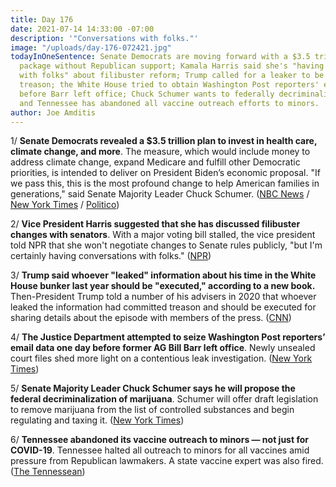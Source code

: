```yaml
---
title: Day 176
date: 2021-07-14 14:33:00 -07:00
description: '"Conversations with folks."'
image: "/uploads/day-176-072421.jpg"
todayInOneSentence: Senate Democrats are moving forward with a $3.5 trillion spending
  package without Republican support; Kamala Harris said she's "having conversations
  with folks" about filibuster reform; Trump called for a leaker to be executed for
  treason; the White House tried to obtain Washington Post reporters' email data right
  before Barr left office; Chuck Schumer wants to federally decriminalize marijuana;
  and Tennessee has abandoned all vaccine outreach efforts to minors.
author: Joe Amditis
---
```


1/ **Senate Democrats revealed a $3.5 trillion plan to invest in health care, climate change, and more**. The measure, which would include money to address climate change, expand Medicare and fulfill other Democratic priorities, is intended to deliver on President Biden’s economic proposal. "If we pass this, this is the most profound change to help American families in generations," said Senate Majority Leader Chuck Schumer. ([NBC News](https://www.nbcnews.com/politics/congress/senate-democrats-reveal-3-5-trillion-plan-invest-health-care-n1273893) / [New York Times](https://www.nytimes.com/2021/07/13/us/politics/democrats-economic-plan.html) / [Politico](https://www.politico.com/news/2021/07/13/democrats-spending-plan-biden-agenda-499593))

2/ **Vice President Harris suggested that she has discussed filibuster changes with senators**. With a major voting bill stalled, the vice president told NPR that she won't negotiate changes to Senate rules publicly, "but I'm certainly having conversations with folks." ([NPR](https://www.npr.org/2021/07/13/1015581214/vice-president-harris-hints-that-she-is-discussing-filibuster-changes-with-senat))

3/ **Trump said whoever "leaked" information about his time in the White House bunker last year should be "executed," according to a new book.** Then-President Trump told a number of his advisers in 2020 that whoever leaked the information had committed treason and should be executed for sharing details about the episode with members of the press. ([CNN](https://www.cnn.com/2021/07/13/politics/trump-white-house-bunker-leak-executed-treason-book-claims/index.html))

4/ **The Justice Department attempted to seize Washington Post reporters’ email data one day before former AG Bill Barr left office**. Newly unsealed court files shed more light on a contentious leak investigation. ([New York Times](https://www.nytimes.com/2021/07/13/us/politics/barr-justice-reporters-emails.html))

5/ **Senate Majority Leader Chuck Schumer says he will propose the federal decriminalization of marijuana**. Schumer will offer draft legislation to remove marijuana from the list of controlled substances and begin regulating and taxing it. ([New York Times](https://www.nytimes.com/2021/07/14/us/politics/marijuana-legalization-schumer.html))

6/ **Tennessee abandoned its vaccine outreach to minors — not just for COVID-19**. Tennessee halted all outreach to minors for all vaccines amid pressure from Republican lawmakers. A state vaccine expert was also fired. ([The Tennessean](https://www.tennessean.com/story/news/health/2021/07/13/tennessee-halts-all-vaccine-outreach-minors-not-just-covid-19/7928701002/))